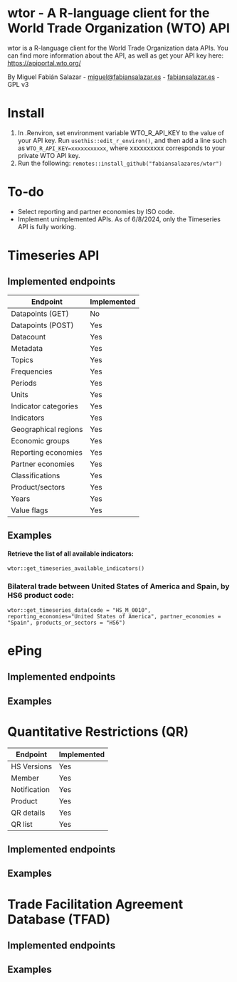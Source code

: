 # wtor - A R-language client for the World Trade Organization (WTO) API

wtor is a R-language client for the World Trade Organization data APIs. You can find more information about the API, as well as get your API key here: https://apiportal.wto.org/ 

By Miguel Fabián Salazar - miguel@fabiansalazar.es - [fabiansalazar.es](https://fabiansalazar.es) - GPL v3

# Install

1. In .Renviron, set environment variable WTO_R_API_KEY to the value of your API key. Run `usethis::edit_r_environ()`, and then add a line such as `WTO_R_API_KEY=xxxxxxxxxxx`, where xxxxxxxxxx corresponds to your private WTO API key.
2. Run the following: `remotes::install_github("fabiansalazares/wtor")`

# To-do

* Select reporting and partner economies by ISO code.
* Implement unimplemented APIs. As of 6/8/2024, only the Timeseries API is fully working.

# Timeseries API

## Implemented endpoints

Endpoint|Implemented
---|-----
Datapoints (GET) | No
Datapoints (POST) | Yes
Datacount | Yes 
Metadata | Yes
Topics | Yes 
Frequencies | Yes 
Periods | Yes 
Units | Yes 
Indicator categories | Yes 
Indicators | Yes
Geographical regions | Yes 
Economic groups | Yes 
Reporting economies | Yes 
Partner economies | Yes 
Classifications | Yes  
Product/sectors | Yes
Years | Yes 
Value flags | Yes 



## Examples

#### Retrieve the list of all available indicators:

`wtor::get_timeseries_available_indicators()`

### Bilateral trade between United States of America and Spain, by HS6 product code:

`wtor::get_timeseries_data(code = "HS_M_0010", reporting_economies="United States of America", partner_economies = "Spain", products_or_sectors = "HS6")`

# ePing

## Implemented endpoints

## Examples

# Quantitative Restrictions (QR)

Endpoint|Implemented
---|-----
HS Versions | Yes
Member | Yes 
Notification | Yes
Product | Yes 
QR details | Yes 
QR list | Yes 

## Implemented endpoints

## Examples

# Trade Facilitation Agreement Database (TFAD)

## Implemented endpoints

## Examples 

